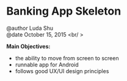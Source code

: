 # Banking App Skeleton
@author Luda Shu <br />
@date October 15, 2015 <br/ ><br />

<b>Main Objectives:</b>
<ul><li>the ability to move from screen to screen</li>
<li>runnable app for Android</li>
<li>follows good UX/UI design principles</li>
</ul>
<br />